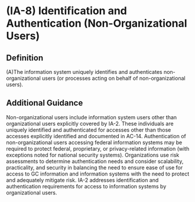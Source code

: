 
# (IA-8) Identification and Authentication (Non-Organizational Users)

## Definition

(A)The information system uniquely identifies and authenticates non-organizational users (or processes acting on behalf of non-organizational users).

## Additional Guidance

Non-organizational users include information system users other than organizational users explicitly covered by IA-2. These individuals are uniquely identified and authenticated for accesses other than those accesses explicitly identified and documented in AC-14. Authentication of non-organizational users accessing federal information systems may be required to protect federal, proprietary, or privacy-related information (with exceptions noted for national security systems). Organizations use risk assessments to determine authentication needs and consider scalability, practicality, and security in balancing the need to ensure ease of use for access to GC information and information systems with the need to protect and adequately mitigate risk. IA-2 addresses identification and authentication requirements for access to information systems by organizational users.
